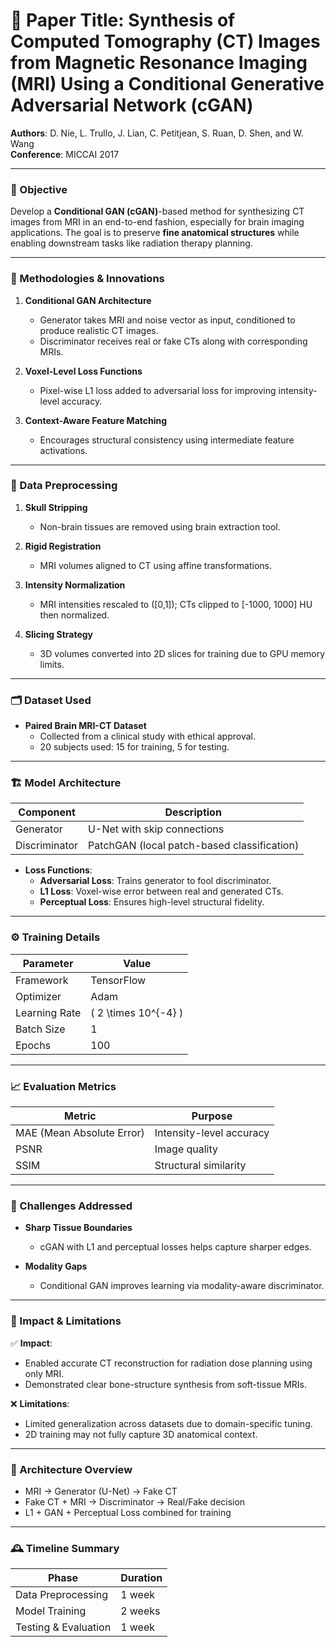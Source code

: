 # 📄 Paper Title: **Synthesis of Computed Tomography (CT) Images from Magnetic Resonance Imaging (MRI) Using a Conditional Generative Adversarial Network (cGAN)**  
**Authors**: D. Nie, L. Trullo, J. Lian, C. Petitjean, S. Ruan, D. Shen, and W. Wang  
**Conference**: MICCAI 2017  

---

### 🎯 Objective
Develop a **Conditional GAN (cGAN)**-based method for synthesizing CT images from MRI in an end-to-end fashion, especially for brain imaging applications. The goal is to preserve **fine anatomical structures** while enabling downstream tasks like radiation therapy planning.

---

### 🧠 Methodologies & Innovations

1. **Conditional GAN Architecture**  
   - Generator takes MRI and noise vector as input, conditioned to produce realistic CT images.
   - Discriminator receives real or fake CTs along with corresponding MRIs.

2. **Voxel-Level Loss Functions**  
   - Pixel-wise L1 loss added to adversarial loss for improving intensity-level accuracy.

3. **Context-Aware Feature Matching**  
   - Encourages structural consistency using intermediate feature activations.

---

### 🧪 Data Preprocessing

1. **Skull Stripping**  
   - Non-brain tissues are removed using brain extraction tool.

2. **Rigid Registration**  
   - MRI volumes aligned to CT using affine transformations.

3. **Intensity Normalization**  
   - MRI intensities rescaled to \([0,1]\); CTs clipped to [-1000, 1000] HU then normalized.

4. **Slicing Strategy**  
   - 3D volumes converted into 2D slices for training due to GPU memory limits.

---

### 🗂️ Dataset Used

- **Paired Brain MRI-CT Dataset**  
  - Collected from a clinical study with ethical approval.
  - 20 subjects used: 15 for training, 5 for testing.

---

### 🏗️ Model Architecture

| Component | Description |
|-----------|-------------|
| Generator | U-Net with skip connections |
| Discriminator | PatchGAN (local patch-based classification) |

- **Loss Functions**:
  - **Adversarial Loss**: Trains generator to fool discriminator.
  - **L1 Loss**: Voxel-wise error between real and generated CTs.
  - **Perceptual Loss**: Ensures high-level structural fidelity.

---

### ⚙️ Training Details

| Parameter | Value |
|-----------|-------|
| Framework | TensorFlow |
| Optimizer | Adam |
| Learning Rate | \( 2 \times 10^{-4} \) |
| Batch Size | 1 |
| Epochs | 100 |

---

### 📈 Evaluation Metrics

| Metric | Purpose |
|--------|---------|
| MAE (Mean Absolute Error) | Intensity-level accuracy |
| PSNR | Image quality |
| SSIM | Structural similarity |

---

### 🧩 Challenges Addressed

- **Sharp Tissue Boundaries**  
  - cGAN with L1 and perceptual losses helps capture sharper edges.

- **Modality Gaps**  
  - Conditional GAN improves learning via modality-aware discriminator.

---

### 📌 Impact & Limitations

✅ **Impact**:
- Enabled accurate CT reconstruction for radiation dose planning using only MRI.
- Demonstrated clear bone-structure synthesis from soft-tissue MRIs.

❌ **Limitations**:
- Limited generalization across datasets due to domain-specific tuning.
- 2D training may not fully capture 3D anatomical context.

---

### 🧬 Architecture Overview

- MRI → Generator (U-Net) → Fake CT  
- Fake CT + MRI → Discriminator → Real/Fake decision  
- L1 + GAN + Perceptual Loss combined for training

---

### 🕰️ Timeline Summary

| Phase | Duration |
|-------|----------|
| Data Preprocessing | 1 week |
| Model Training | 2 weeks |
| Testing & Evaluation | 1 week |
